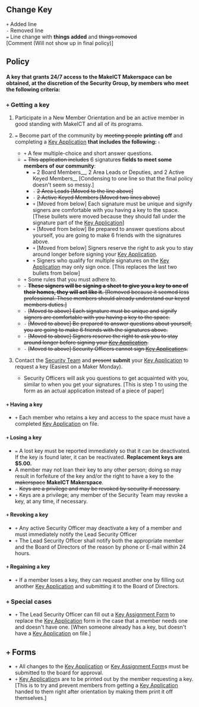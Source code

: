 ## Change Key
`+` Added line  
`-` Removed line  
`=` Line change with __things added__ and ~~things removed~~  
[Comment (Will not show up in final policy)]  

## Policy

#### A key that grants 24/7 access to the MakeICT Makerspace can be obtained, at the discretion of the Security Group, by members who meet the following criteria:

### `+` Getting a key
1. Participate in a New Member Orientation and be an active member in good standing with MakeICT and all of its programs.
2. `=` Become part of the community by ~~meeting people~~ __printing off__ and completing a [Key Application](https://drive.google.com/a/makeict.org/file/d/0BzgGWgLj8XOXSDl6eVdoZUc1dWc/view?usp=sharing) __that includes the following:__ ~~.~~
	* `+` A few multiple-choice and short answer questions.
    * `=` ~~This application includes~~ 6 signature~~s~~ __fields to meet some members of our community__:
        * `=` 2 Board Members__, 2 Area Leads or Deputies, and 2 Active Keyed Members__ [Condensing to one line so that the final policy doesn't seem so messy.]
        * `-` ~~2 Area Leads [Moved to the line above]~~
        * `-` ~~2 Active Keyed Members [Moved two lines above]~~
	    * `+` [Moved from below] Each signature must be unique and signify signers are comfortable with you having a key to the space. [These bullets were moved because they should fall under the signature part of the [Key Application](https://drive.google.com/a/makeict.org/file/d/0BzgGWgLj8XOXSDl6eVdoZUc1dWc/view?usp=sharing)]
	    * `+` [Moved from below] Be prepared to answer questions about yourself, you are going to make 6 friends with the signatures above.
	    * `+` [Moved from below] Signers reserve the right to ask you to stay around longer before signing your [Key Application](https://drive.google.com/a/makeict.org/file/d/0BzgGWgLj8XOXSDl6eVdoZUc1dWc/view?usp=sharing).
        * `+` Signers who qualify for multiple signatures on the [Key Application](https://drive.google.com/a/makeict.org/file/d/0BzgGWgLj8XOXSDl6eVdoZUc1dWc/view?usp=sharing) may only sign once. [This replaces the last two bullets from below]
    * `+` Some rules that you must adhere to.
    * `-` ~~__These signers will be signing a sheet to give you a key to one of their homes, they will act like it.__ [Removed because it seemed less professional. These members should already understand our keyed members duties.]~~
    * `-` ~~[Moved to above] Each signature must be unique and signify signers are comfortable with you having a key to the space.~~
    * `-` ~~[Moved to above] Be prepared to answer questions about yourself, you are going to make 6 friends with the signatures above.~~
    * `-` ~~[Moved to above] Signers reserve the right to ask you to stay around longer before signing your [Key Application](https://drive.google.com/a/makeict.org/file/d/0BzgGWgLj8XOXSDl6eVdoZUc1dWc/view?usp=sharing).~~
    * `-` ~~[Moved to above] Security Officers cannot sign [Key Application](https://drive.google.com/a/makeict.org/file/d/0BzgGWgLj8XOXSDl6eVdoZUc1dWc/view?usp=sharing)s.~~

3. Contact the [Security Team](http://makeict.org/wiki/Security_Team) and ~~present~~ __submit__ your [Key Application](https://drive.google.com/a/makeict.org/file/d/0BzgGWgLj8XOXSDl6eVdoZUc1dWc/view?usp=sharing) to request a key (Easiest on a Maker Monday).
    * Security Officers will ask you questions to get acquainted with you, similar to when you get your signatures. [This is step 1 to using the form as an actual application instead of a piece of paper]

#### `+` Having a key
* `+` Each member who retains a key and access to the space must have a completed [Key Application](https://drive.google.com/a/makeict.org/file/d/0BzgGWgLj8XOXSDl6eVdoZUc1dWc/view?usp=sharing) on file.

#### `+` Losing a key
* `=` A lost key must be reported immediately so that it can be deactivated. If the key is found later, it can be reactivated. __Replacement keys are $5.00.__
* A member may not loan their key to any other person; doing so may result in forfeiture of the key and/or the right to have a key to the ~~makerspace~~ __MakeICT Makerspace__.
* `-` ~~Keys are a privilege and may be revoked by security if necessary.~~
* `+` Keys are a privilege; any member of the Security Team may revoke a key, at any time, if necessary.

#### `+` Revoking a key
* `+` Any active Security Officer may deactivate a key of a member and must immediately notify the Lead Security Officer
* `+` The Lead Security Officer shall notify both the appropriate member and the Board of Directors of the reason by phone or E-mail within 24 hours.

#### `+` Regaining a key
* `+` If a member loses a key, they can request another one by filling out another [Key Application](https://drive.google.com/a/makeict.org/file/d/0BzgGWgLj8XOXSDl6eVdoZUc1dWc/view?usp=sharing) and submitting it to the Board of Directors. 

### `+` Special cases
* `+` The Lead Security Officer can fill out a [Key Assignment Form](https://drive.google.com/a/makeict.org/file/d/0BzgGWgLj8XOXMnZuRzdLQS1qbGs/view?usp=sharing) to replace the [Key Application](https://drive.google.com/a/makeict.org/file/d/0BzgGWgLj8XOXSDl6eVdoZUc1dWc/view?usp=sharing) form in the case that a member needs one and doesn't have one. [When someone already has a key, but doesn't have a [Key Application](https://drive.google.com/a/makeict.org/file/d/0BzgGWgLj8XOXSDl6eVdoZUc1dWc/view?usp=sharing) on file.]

## `+` Forms
* `+` All changes to the [Key Application](https://drive.google.com/a/makeict.org/file/d/0BzgGWgLj8XOXSDl6eVdoZUc1dWc/view?usp=sharing) or [Key Assignment Form](https://drive.google.com/a/makeict.org/file/d/0BzgGWgLj8XOXMnZuRzdLQS1qbGs/view?usp=sharing)s must be submitted to the board for approval.
* `+` [Key Application](https://drive.google.com/a/makeict.org/file/d/0BzgGWgLj8XOXSDl6eVdoZUc1dWc/view?usp=sharing)s are to be printed out by the member requesting a key. [This is to try and prevent members from getting a [Key Application](https://drive.google.com/a/makeict.org/file/d/0BzgGWgLj8XOXSDl6eVdoZUc1dWc/view?usp=sharing) handed to them right after orientation by making them print it off themselves.]
